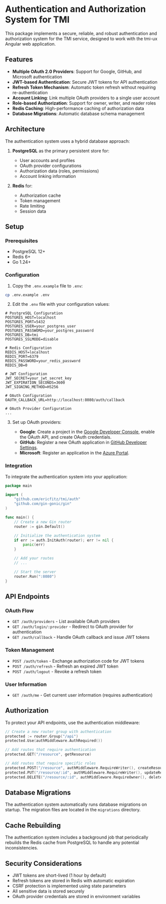 # Authentication and Authorization System for TMI

This package implements a secure, reliable, and robust authentication and authorization system for the TMI service, designed to work with the tmi-ux Angular web application.

## Features

- **Multiple OAuth 2.0 Providers**: Support for Google, GitHub, and Microsoft authentication
- **JWT-based Authentication**: Secure JWT tokens for API authentication
- **Refresh Token Mechanism**: Automatic token refresh without requiring re-authentication
- **Account Linking**: Link multiple OAuth providers to a single user account
- **Role-based Authorization**: Support for owner, writer, and reader roles
- **Redis Caching**: High-performance caching of authorization data
- **Database Migrations**: Automatic database schema management

## Architecture

The authentication system uses a hybrid database approach:

1. **PostgreSQL** as the primary persistent store for:

   - User accounts and profiles
   - OAuth provider configurations
   - Authorization data (roles, permissions)
   - Account linking information

2. **Redis** for:
   - Authorization cache
   - Token management
   - Rate limiting
   - Session data

## Setup

### Prerequisites

- PostgreSQL 12+
- Redis 6+
- Go 1.24+

### Configuration

1. Copy the `.env.example` file to `.env`:

```bash
cp .env.example .env
```

2. Edit the `.env` file with your configuration values:

```
# PostgreSQL Configuration
POSTGRES_HOST=localhost
POSTGRES_PORT=5432
POSTGRES_USER=your_postgres_user
POSTGRES_PASSWORD=your_postgres_password
POSTGRES_DB=tmi
POSTGRES_SSLMODE=disable

# Redis Configuration
REDIS_HOST=localhost
REDIS_PORT=6379
REDIS_PASSWORD=your_redis_password
REDIS_DB=0

# JWT Configuration
JWT_SECRET=your_jwt_secret_key
JWT_EXPIRATION_SECONDS=3600
JWT_SIGNING_METHOD=HS256

# OAuth Configuration
OAUTH_CALLBACK_URL=http://localhost:8080/auth/callback

# OAuth Provider Configuration
...
```

3. Set up OAuth providers:

   - **Google**: Create a project in the [Google Developer Console](https://console.developers.google.com/), enable the OAuth API, and create OAuth credentials.
   - **GitHub**: Register a new OAuth application in [GitHub Developer Settings](https://github.com/settings/developers).
   - **Microsoft**: Register an application in the [Azure Portal](https://portal.azure.com/).

### Integration

To integrate the authentication system into your application:

```go
package main

import (
	"github.com/ericfitz/tmi/auth"
	"github.com/gin-gonic/gin"
)

func main() {
	// Create a new Gin router
	router := gin.Default()

	// Initialize the authentication system
	if err := auth.InitAuth(router); err != nil {
		panic(err)
	}

	// Add your routes
	// ...

	// Start the server
	router.Run(":8080")
}
```

## API Endpoints

### OAuth Flow

- `GET /auth/providers` - List available OAuth providers
- `GET /auth/login/:provider` - Redirect to OAuth provider for authentication
- `GET /auth/callback` - Handle OAuth callback and issue JWT tokens

### Token Management

- `POST /auth/token` - Exchange authorization code for JWT tokens
- `POST /auth/refresh` - Refresh an expired JWT token
- `POST /auth/logout` - Revoke a refresh token

### User Information

- `GET /auth/me` - Get current user information (requires authentication)

## Authorization

To protect your API endpoints, use the authentication middleware:

```go
// Create a new router group with authentication
protected := router.Group("/api")
protected.Use(authMiddleware.AuthRequired())

// Add routes that require authentication
protected.GET("/resource", getResource)

// Add routes that require specific roles
protected.POST("/resource", authMiddleware.RequireWriter(), createResource)
protected.PUT("/resource/:id", authMiddleware.RequireWriter(), updateResource)
protected.DELETE("/resource/:id", authMiddleware.RequireOwner(), deleteResource)
```

## Database Migrations

The authentication system automatically runs database migrations on startup. The migration files are located in the `migrations` directory.

## Cache Rebuilding

The authentication system includes a background job that periodically rebuilds the Redis cache from PostgreSQL to handle any potential inconsistencies.

## Security Considerations

- JWT tokens are short-lived (1 hour by default)
- Refresh tokens are stored in Redis with automatic expiration
- CSRF protection is implemented using state parameters
- All sensitive data is stored securely
- OAuth provider credentials are stored in environment variables
